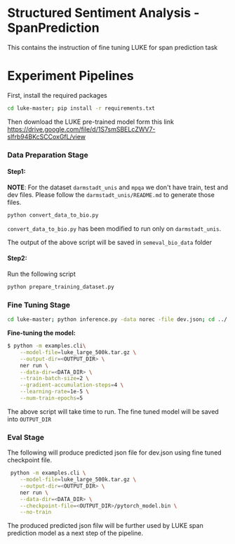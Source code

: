 #  Structured Sentiment Analysis -SpanPrediction
This contains the instruction of fine tuning LUKE for span prediction task
# Experiment Pipelines

First, install the required packages

```sh
cd luke-master; pip install -r requirements.txt
```
Then download the LUKE pre-trained model form this link https://drive.google.com/file/d/1S7smSBELcZWV7-slfrb94BKcSCCoxGfL/view


### Data Preparation Stage
#### Step1: 
**NOTE**: 
For the dataset `darmstadt_unis` and `mpqa` we don't have train, test and dev files. Please follow the `darmstadt_unis/README.md` to generate those files. 
```bash
python convert_data_to_bio.py
```
`convert_data_to_bio.py` has been modified to run only on `darmstadt_unis`.

The output of the above script will be saved in ``semeval_bio_data`` folder
#### Step2: 
Run the following script
```bash
python prepare_training_dataset.py
```
### Fine Tuning Stage
```sh
cd luke-master; python inference.py -data norec -file dev.json; cd ../..
```

**Fine-tuning the model:**

```bash
$ python -m examples.cli\
    --model-file=luke_large_500k.tar.gz \
    --output-dir=<OUTPUT_DIR> \
    ner run \
    --data-dir=<DATA_DIR> \
    --train-batch-size=2 \
    --gradient-accumulation-steps=4 \
    --learning-rate=1e-5 \
    --num-train-epochs=5 
```
The above script will take time to run. The fine tuned model will be saved into ```OUTPUT_DIR```
### Eval Stage
The following will produce predicted json file for dev.json using fine tuned checkpoint file.
```bash
 python -m examples.cli \
    --model-file=luke_large_500k.tar.gz \
    --output-dir=<OUTPUT_DIR> \
    ner run \
    --data-dir=<DATA_DIR> \
    --checkpoint-file=<OUTPUT_DIR>/pytorch_model.bin \
    --no-train
```
The produced predicted json filw will be further used by LUKE span prediction model as a next step of the pipeline.
